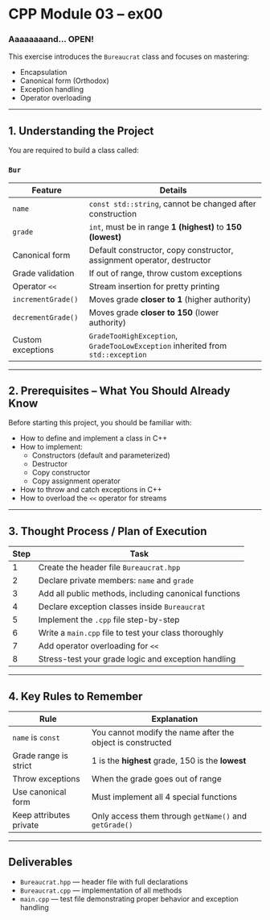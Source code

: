 # CPP Module 03 – ex00  
### Aaaaaaaand... OPEN!

This exercise introduces the `Bureaucrat` class and focuses on mastering:
- Encapsulation
- Canonical form (Orthodox)
- Exception handling
- Operator overloading

---

##  1. Understanding the Project

You are required to build a class called:

### `Bur`

| Feature            | Details                                                                        |
|--------------------|--------------------------------------------------------------------------------|
| `name`             | `const std::string`, cannot be changed after construction                      |
| `grade`            | `int`, must be in range **1 (highest)** to **150 (lowest)**                    |
| Canonical form     | Default constructor, copy constructor, assignment operator, destructor         |
| Grade validation   | If out of range, throw custom exceptions                                       |
| Operator `<<`      | Stream insertion for pretty printing                                           |
| `incrementGrade()` | Moves grade **closer to 1** (higher authority)                                 |
| `decrementGrade()` | Moves grade **closer to 150** (lower authority)                                |
| Custom exceptions  | `GradeTooHighException`, `GradeTooLowException` inherited from `std::exception`|

---

##  2. Prerequisites – What You Should Already Know

Before starting this project, you should be familiar with:

- How to define and implement a class in C++
- How to implement:
  - Constructors (default and parameterized)
  - Destructor
  - Copy constructor
  - Copy assignment operator
- How to throw and catch exceptions in C++
- How to overload the `<<` operator for streams

---

##  3. Thought Process / Plan of Execution

| Step | Task                                                   |
|------|--------------------------------------------------------|
| 1️    | Create the header file `Bureaucrat.hpp`                |
| 2️    | Declare private members: `name` and `grade`            |
| 3️    | Add all public methods, including canonical functions  |
| 4️    | Declare exception classes inside `Bureaucrat`          |
| 5️    | Implement the `.cpp` file step-by-step                 |
| 6️    | Write a `main.cpp` file to test your class thoroughly  |
| 7️    | Add operator overloading for `<<`                      |
| 8️    | Stress-test your grade logic and exception handling    |

---

##  4. Key Rules to Remember

| Rule                     | Explanation                                                   |
|--------------------------|---------------------------------------------------------------|
|  `name` is `const`       | You cannot modify the name after the object is constructed    |
|  Grade range is strict   | 1 is the **highest** grade, 150 is the **lowest**             |
|  Throw exceptions        | When the grade goes out of range                              |
|  Use canonical form      | Must implement all 4 special functions                        |
|  Keep attributes private | Only access them through `getName()` and `getGrade()`         |

---

##  Deliverables

- `Bureaucrat.hpp` — header file with full declarations
- `Bureaucrat.cpp` — implementation of all methods
- `main.cpp` — test file demonstrating proper behavior and exception handling
